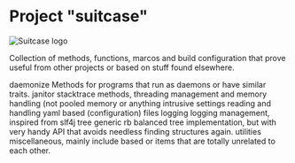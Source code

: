 Project "suitcase"
==================

![Suitcase logo](suitcase.png)

Collection of methods, functions, marcos and build configuration
that prove useful from other projects or based on stuff found
elsewhere.

daemonize
	Methods for programs that run as daemons or have similar traits.
janitor
	stacktrace methods, threading management and memory handling (not
	pooled memory or anything intrusive
settings
	reading and handling yaml based (configuration) files
logging
	logging management, inspired from slf4j
tree
	generic rb balanced tree implementation, but with very handy
	API that avoids needless finding structures again.
utilities
	miscellaneous, mainly include based or items that are totally
	unrelated to each other.
